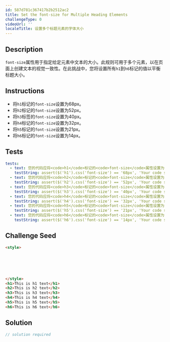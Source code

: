 ```yaml
---
id: 587d781c367417b2b2512ac2
title: Set the font-size for Multiple Heading Elements
challengeType: 0
videoUrl: ''
localeTitle: 设置多个标题元素的字体大小
---
```


## Description
<section id="description"> <code>font-size</code>属性用于指定给定元素中文本的大小。此规则可用于多个元素，以在页面上创建文本的视觉一致性。在此挑战中，您将设置所有<code>h1</code>到<code>h6</code>标记的值以平衡标题大小。 </section>

## Instructions
<section id="instructions"><ul><li>将<code>h1</code>标记的<code>font-size</code>设置为68px。 </li><li>将<code>h2</code>标记的<code>font-size</code>设置为52px。 </li><li>将<code>h3</code>标签的<code>font-size</code>设置为40px。 </li><li>将<code>h4</code>标记的<code>font-size</code>设置为32px。 </li><li>将<code>h5</code>标记的<code>font-size</code>设置为21px。 </li><li>将<code>h6</code>标记的<code>font-size</code>设置为14px。 </li></ul></section>

## Tests
<section id='tests'>

```yml
tests:
  - text: 您的代码应将<code>h1</code>标记的<code>font-size</code>属性设置为68像素。
    testString: assert($('h1').css('font-size') == '68px', 'Your code should set the <code>font-size</code> property for the <code>h1</code> tag to 68 pixels.');
  - text: 您的代码应将<code>h2</code>标记的<code>font-size</code>属性设置为52像素。
    testString: assert($('h2').css('font-size') == '52px', 'Your code should set the <code>font-size</code> property for the <code>h2</code> tag to 52 pixels.');
  - text: 您的代码应将<code>h3</code>标记的<code>font-size</code>属性设置为40像素。
    testString: assert($('h3').css('font-size') == '40px', 'Your code should set the <code>font-size</code> property for the <code>h3</code> tag to 40 pixels.');
  - text: 您的代码应将<code>h4</code>标记的<code>font-size</code>属性设置为32像素。
    testString: assert($('h4').css('font-size') == '32px', 'Your code should set the <code>font-size</code> property for the <code>h4</code> tag to 32 pixels.');
  - text: 您的代码应将<code>h5</code>标记的<code>font-size</code>属性设置为21像素。
    testString: assert($('h5').css('font-size') == '21px', 'Your code should set the <code>font-size</code> property for the <code>h5</code> tag to 21 pixels.');
  - text: 您的代码应将<code>h6</code>标记的<code>font-size</code>属性设置为14像素。
    testString: assert($('h6').css('font-size') == '14px', 'Your code should set the <code>font-size</code> property for the <code>h6</code> tag to 14 pixels.');

```

</section>

## Challenge Seed
<section id='challengeSeed'>

<div id='html-seed'>

```html
<style>






</style>
<h1>This is h1 text</h1>
<h2>This is h2 text</h2>
<h3>This is h3 text</h3>
<h4>This is h4 text</h4>
<h5>This is h5 text</h5>
<h6>This is h6 text</h6>

```

</div>



</section>

## Solution
<section id='solution'>

```js
// solution required
```
</section>
